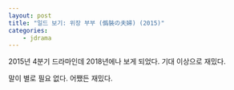 ```yaml
---
layout: post
title: "일드 보기: 위장 부부 (僞裝の夫婦) (2015)"
categories:
    - jdrama
---
```


2015년 4분기 드라마인데 2018년에나 보게 되었다. 기대 이상으로 재밌다.

말이 별로 필요 없다. 어쨌든 재밌다.